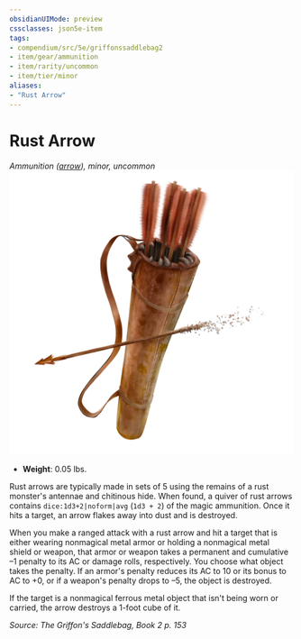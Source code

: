 ```yaml
---
obsidianUIMode: preview
cssclasses: json5e-item
tags:
- compendium/src/5e/griffonssaddlebag2
- item/gear/ammunition
- item/rarity/uncommon
- item/tier/minor
aliases: 
- "Rust Arrow"
---
```

# Rust Arrow
*Ammunition ([arrow](compendium/items/arrow.md)), minor, uncommon*  
![](https://raw.githubusercontent.com/TheGiddyLimit/homebrew-img/main/img/GriffonsSaddlebag2/Items/Rust-Arrows.webp#right)  

- **Weight**: 0.05 lbs.

Rust arrows are typically made in sets of 5 using the remains of a rust monster's antennae and chitinous hide. When found, a quiver of rust arrows contains `dice:1d3+2|noform|avg` (`1d3 + 2`) of the magic ammunition. Once it hits a target, an arrow flakes away into dust and is destroyed.

When you make a ranged attack with a rust arrow and hit a target that is either wearing nonmagical metal armor or holding a nonmagical metal shield or weapon, that armor or weapon takes a permanent and cumulative –1 penalty to its AC or damage rolls, respectively. You choose what object takes the penalty. If an armor's penalty reduces its AC to 10 or its bonus to AC to +0, or if a weapon's penalty drops to –5, the object is destroyed.

If the target is a nonmagical ferrous metal object that isn't being worn or carried, the arrow destroys a 1-foot cube of it.

*Source: The Griffon's Saddlebag, Book 2 p. 153*